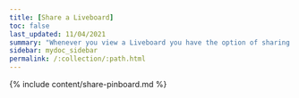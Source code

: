 ```yaml
---
title: [Share a Liveboard]
toc: false
last_updated: 11/04/2021
summary: "Whenever you view a Liveboard you have the option of sharing it with others. "
sidebar: mydoc_sidebar
permalink: /:collection/:path.html
---
```


{% include content/share-pinboard.md %}
